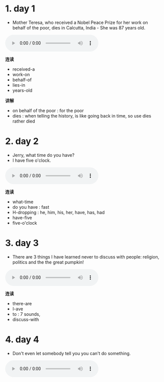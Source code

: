 

# 1. day 1

- Mother Teresa, who received a Nobel Peace Prize for her work on behalf of the poor, dies in Calcutta, India - She was 87 years old.
<audio src="https://gitee.com/hao77428/audio/raw/master/dd/001.mp3" controls="controls">
Your browser does not support the audio tag.
</audio>

**连读**

- received-a
- work-on
- behalf-of
- lies-in
- years-old

**讲解**

- on behalf of the poor : for the poor
- dies : when telling the history, is like going back in time, so use dies rather died


# 2. day 2

- Jerry, what time do you have?
- I have five o'clock.
<audio src="https://gitee.com/hao77428/audio/raw/master/dd/002.mp3" controls="controls">
Your browser does not support the audio tag.
</audio>

**连读**

- what-time
- do you have : fast 
- H-dropping : he, him, his, her, have, has, had
- have-five
- five-o'clock


# 3. day 3

- There are 3 things I have learned never to discuss with people: religion, politics and the the great pumpkin!
<audio src="https://gitee.com/hao77428/audio/raw/master/dd/003.mp3" controls="controls">
Your browser does not support the audio tag.
</audio>

**连读**

- there-are
- I-ave
- to : 7 sounds, 
- discuss-with

# 4. day 4

- Don't even let somebody tell you you can't do something.
<audio src="https://gitee.com/hao77428/audio/raw/master/dd/004.mp3" controls="controls">

**连读**

- Don-even
- can-do
- somep'n

**讲解**

- grammar : somebody should be anybody, not goes with any, but please don't worry about grammar

# 5. day 5

- I have come here to chew bubblegum and kick ass, and I'm all out of bubblegum.
<audio src="https://gitee.com/hao77428/audio/raw/master/dd/005.mp3" controls="controls">

**连读**

- to has 7 sounds : to, tah, tuh, d, dah, duh, d
- here-da
- an-
- kick-ass
- an-ahm-all-out-of

**讲解**

- I'm all out of bubblegum : I have no bubblegum


# 6. day 6

- The secret of life is just to live every moment.
<audio src="https://gitee.com/hao77428/audio/raw/master/dd/006.mp3" controls="controls">

**连读**

- secret-of
- life-is
- just - > juss, just-t'
- live-every

# 7. day 7

- Another rogue trader has cost a bank billions.
<audio src="https://gitee.com/hao77428/audio/raw/master/dd/007.mp3" controls="controls">

**连读**

- Another-rogue
- cost-a

**讲解**

- rogue : dishonest, cheat

# 8. day 8

- German, Rolf Buchholz, is the man with the most piercings, he's got 453!
<audio src="https://gitee.com/hao77428/audio/raw/master/dd/008.mp3" controls="controls">

**连读**

- is-(th)e -> is-zuh
- with-the
- mos(t)-piercings
- hundred -> hunerd

# 9. day 9

- A satellite that was carried to space aboard the shuttle discovery 20 years ago is about to fall to Earth, but nobody knows where the debris will hit.
<audio src="https://gitee.com/hao77428/audio/raw/master/dd/009.mp3" controls="controls">

**连读**

- satellite-that
- carried-to
- aboard-th
- twenty-years-ago
- is-about-to
- knows-where

# 10. day 10

- It's a lofty, probably imposibble, goal.
<audio src="https://gitee.com/hao77428/audio/raw/master/dd/010.mp3" controls="controls">

**连读**

- It's-a

## 11. day 11

- New York swept the Tampa Bay Rays by identical 4-2 scores in a day-night doubleheader Wednesday.
<audio src="https://gitee.com/hao77428/audio/raw/master/dd/011.mp3" controls="controls">

**连读**

- swept-the
- iden-ical (cancel t)
- scores-in-a day-night ..
- 4-2 : four to two
    - four-d' 2
    - four two, cancel the to pronunciation

**讲解**

- Tampa Bay Rays :
    - Tampa Bay is a city in Florida
    - the team's name is called Rays
- sweep the series : win every game
- swept a day-night doubleheader ...:
    - have two games, and both New York wins
    - and both game has the same score : 4-2

## 12. day 12

- Jim Henson, creator of The Muppets - from Kermit the Frog to Sesame Street - is born in Greenville, Mississippi.
<audio src="https://gitee.com/hao77428/audio/raw/master/dd/012.mp3" controls="controls">

**连读**

- creator of the : creator o-the, cancel f sound


**讲解**

- Mississippi : abbr is MS 

# 44. day 44

# 103. day 103

# 200. day 200